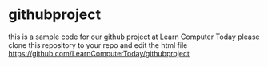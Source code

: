 # githubproject
this is a sample code for our github project at Learn Computer Today
please clone this repository to your repo and edit the html file
https://github.com/LearnComputerToday/githubproject
